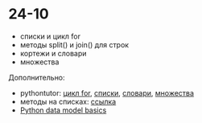 # 24-10

* списки и цикл for
* методы split() и join() для строк
* кортежи и словари
* множества

Дополнительно:

* pythontutor: [цикл for](http://pythontutor.ru/lessons/for_loop/), [списки](http://pythontutor.ru/lessons/lists/), [словари](http://pythontutor.ru/lessons/dicts/), [множества](http://pythontutor.ru/lessons/sets/)
* методы на списках: [ссылка](https://nbviewer.jupyter.org/github/allatambov/Py-programming-3/blob/master/20-04/Lists-methods.ipynb)
* [Python data model basics](https://notebooks.azure.com/anon-zsh7oq/libraries/123456789/html/class_3.ipynb)

